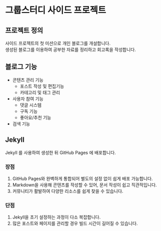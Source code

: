 # 그룹스터디 사이드 프로젝트

## 프로젝트 정의

사이드 프로젝트의 첫 미션으로 개인 블로그를 개설합니다.<br>
생성된 블로그를 이용하여 공부한 자료를 정리하고 회고록을 작성합니다.

## 블로그 기능

* 콘텐츠 관리 기능
  * 포스트 작성 및 편집기능
  * 카테고리 및 태그 관리
* 사용자 참여 기능
  * 댓글 시스템
  * 구독 기능
  * 좋아요/추천 기능
* 검색 기능

## Jekyll

Jekyll 를 사용하여 생성한 뒤 GitHub Pages 에 배포합니다.

### 장점
1. GitHub Pages와 완벽하게 통합되어 별도의 설정 없이 쉽게 배포 가능합니다.
2. Markdown을 사용해 콘텐츠를 작성할 수 있어, 문서 작성이 쉽고 직관적입니다.
3. 커뮤니티가 활발하여 다양한 리소스를 쉽게 찾을 수 있습니다.


### 단점
1. Jekyll을 초기 설정하는 과정이 다소 복잡합니다.
2. 많은 포스트와 페이지를 관리할 경우 빌드 시간이 길어질 수 있습니다.
